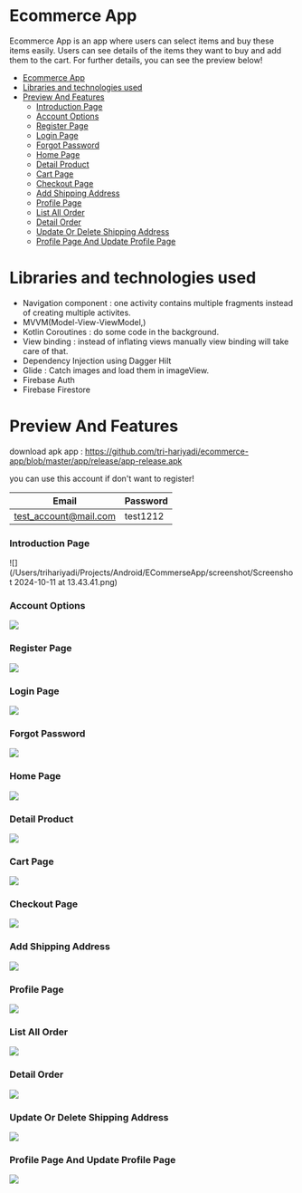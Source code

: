 # Ecommerce App
Ecommerce App is an app where users can select items and buy these items easily.
Users can see details of the items they want to buy and add them to the cart.
For further details, you can see the preview below!

<!-- TOC -->
* [Ecommerce App](#ecommerce-app)
* [Libraries and technologies used](#libraries-and-technologies-used)
* [Preview And Features](#preview-and-features)
    * [Introduction Page](#introduction-page)
    * [Account Options](#account-options)
    * [Register Page](#register-page)
    * [Login Page](#login-page)
    * [Forgot Password](#forgot-password)
    * [Home Page](#home-page)
    * [Detail Product](#detail-product)
    * [Cart Page](#cart-page)
    * [Checkout Page](#checkout-page)
    * [Add Shipping Address](#add-shipping-address)
    * [Profile Page](#profile-page)
    * [List All Order](#list-all-order)
    * [Detail Order](#detail-order)
    * [Update Or Delete Shipping Address](#update-or-delete-shipping-address)
    * [Profile Page And Update Profile Page](#profile-page-and-update-profile-page)
<!-- TOC -->

# Libraries and technologies used
* Navigation component : one activity contains multiple fragments instead of creating multiple activites.
* MVVM(Model-View-ViewModel,)
* Kotlin Coroutines : do some code in the background.
* View binding : instead of inflating views manually view binding will take care of that.
* Dependency Injection using Dagger Hilt
* Glide : Catch images and load them in imageView.
* Firebase Auth
* Firebase Firestore

# Preview And Features
download apk app : https://github.com/tri-hariyadi/ecommerce-app/blob/master/app/release/app-release.apk

you can use this account if don't want to register!

| Email                 | Password |
|-----------------------|----------|
| test_account@mail.com | test1212 |


### Introduction Page
   ![](/Users/trihariyadi/Projects/Android/ECommerseApp/screenshot/Screenshot 2024-10-11 at 13.43.41.png)
### Account Options
   ![](/Users/trihariyadi/Projects/Android/ECommerseApp/screenshot/account_options.png)
### Register Page
   ![](/Users/trihariyadi/Projects/Android/ECommerseApp/screenshot/register.png)
### Login Page
   ![](/Users/trihariyadi/Projects/Android/ECommerseApp/screenshot/login.png)
### Forgot Password
   ![](/Users/trihariyadi/Projects/Android/ECommerseApp/screenshot/forgot_password.png)
### Home Page
   ![](/Users/trihariyadi/Projects/Android/ECommerseApp/screenshot/home_page.png)
### Detail Product
   ![](/Users/trihariyadi/Projects/Android/ECommerseApp/screenshot/detail_product.png)
### Cart Page
   ![](/Users/trihariyadi/Projects/Android/ECommerseApp/screenshot/cart.png)
### Checkout Page
   ![](/Users/trihariyadi/Projects/Android/ECommerseApp/screenshot/checkout_page.png)
### Add Shipping Address
   ![](/Users/trihariyadi/Projects/Android/ECommerseApp/screenshot/add_address.png)
### Profile Page
   ![](/Users/trihariyadi/Projects/Android/ECommerseApp/screenshot/profile_page.png)
### List All Order
   ![](/Users/trihariyadi/Projects/Android/ECommerseApp/screenshot/all_order_page.png)
### Detail Order
   ![](/Users/trihariyadi/Projects/Android/ECommerseApp/screenshot/detail_order.png)
### Update Or Delete Shipping Address
   ![](/Users/trihariyadi/Projects/Android/ECommerseApp/screenshot/update_shipping_address.png)
### Profile Page And Update Profile Page
   ![](/Users/trihariyadi/Projects/Android/ECommerseApp/screenshot/update_profile_page.png)
